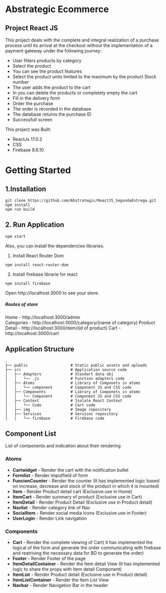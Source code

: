 # Abstrategic Ecommerce
## Project React JS

This project deals with the complete and integral realization of a purchase process until its arrival at the checkout without the implementation of a payment gateway under the following journey:

- User filters products by category
- Select the product
- You can see the product features
- Select the product units limited to the maximum by the product Stock number
- The user adds the product to the cart
- In you can delete the products or completely empty the cart
- Fill in the delivery form
- Order the purchase
- The order is recorded in the database
- The database returns the purchase ID
- Successfull screen



This project was Built:
- ReactJs 17.0.2
- CSS
- Firebase 9.6.10


# Getting Started

## 1.Installation


```shell
git clone https://github.com/Abstrategic/ReactJS_SegundaEntrega.git
npm install
npm run build
```

## 2. Run Application

```shell
npm start
```

Also, you can install the dependencies libraries.
1. Install React Router Dom
```
npm install react-router-dom
```
2. Install firebase librarie for react
```shell
npm install firebase
```

Open http://localhost:3000 to see your store. 
##### Routes of store

Home - http://localhost:3000/admin  
Categories - http://localhost:3000/category/(name of category)
Product Detail - http://localhost:3000/item/(id of product)
Cart - http://localhost:3000/cart


## Application Structure

```
.
├── public                   # Static public assets and uploads
├── src                      # Application source code
│   ├── Adapters             # Standart data obj
│   │   └── .js              # Function adapters code
│   ├── Atoms                # Library of Componets in atoms
│   │   └── component        # Component JS and CSS code
│   ├── Components           # Library of Componets in atoms
│   │   └── Component        # Component JS and CSS code
│   ├── Context              # Isolate React Context
│   │   └── Code             # Cart code
│   ├── img                  # Image repository
│   ├── Services             # Services repository
│   │   └── firebase         # Firebase code

```


## Component List

List of components and indication about their rendering
### Atoms


- **Cartwidget** - Render the cart with the notification bullet
- **Formlist** - Render imputfield of form
- **FuncionCounter** - Render the counter (It has implemented logic based on increase, decrease and stock of the product in which it is mounted)
- **Item** - Render Product detail cart (Exclusive use in Home)
- **ItemCart** - Render summary of product (Exclusive use in Cart)
- **ItemDetail** - Render Product Detail (Exclusive use in Product detail)
- **Navlist** - Render category link of Nav
- **SocialItem** - Render social media Icons (Exclusive use in Footer)
- **UserLogin** - Render Link navigation

### Components

- **Cart** - Render the complete viewing of Cart( it has implemented the logical of the form and generate the order communicating with firebase and reatriving the necessary data for BD to generate the order)
- **Footer** - Render Footer of the page
- **ItemDetailContainer** - Render the Item detail View (It has implemented logic to share the props with Item detail Component)
- **ItemList** - Render Product detail (Exclusive use in Product detail)
- **ItemListContainer** - Render the Item List View 
- **Navbar** - Render Navigation Bar in the header

